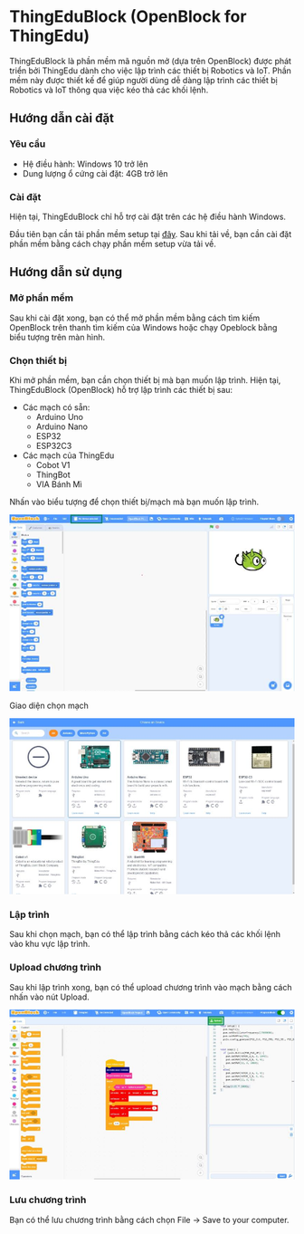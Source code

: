 # ThingEduBlock (OpenBlock for ThingEdu) 

ThingEduBlock là phần mềm mã nguồn mở (dựa trên OpenBlock) được phát triển bởi ThingEdu dành cho việc lập trình các thiết bị Robotics và IoT. Phần mềm này được thiết kế để giúp người dùng dễ dàng lập trình các thiết bị Robotics và IoT thông qua việc kéo thả các khối lệnh.

## Hướng dẫn cài đặt

### Yêu cầu

- Hệ điều hành: Windows 10 trở lên
- Dung lượng ổ cứng cài đặt: 4GB trở lên

### Cài đặt

Hiện tại, ThingEduBlock chỉ hỗ trợ cài đặt trên các hệ điều hành Windows.

Đầu tiên bạn cần tải phần mềm setup tại [đây](https://github.com/lgthevinh/thingedublock-desktop/releases/tag/v1.0.0). Sau khi tải về, bạn cần cài đặt phần mềm bằng cách chạy phần mềm setup vừa tải về. 

## Hướng dẫn sử dụng

### Mở phần mềm

Sau khi cài đặt xong, bạn có thể mở phần mềm bằng cách tìm kiếm OpenBlock trên thanh tìm kiếm của Windows hoặc chạy Opeblock bằng biểu tượng trên màn hình.

### Chọn thiết bị

Khi mở phần mềm, bạn cần chọn thiết bị mà bạn muốn lập trình. Hiện tại, ThingEduBlock (OpenBlock) hỗ trợ lập trình các thiết bị sau:
* Các mạch có sẵn:
  - Arduino Uno
  - Arduino Nano
  - ESP32
  - ESP32C3
* Các mạch của ThingEdu
  - Cobot V1
  - ThingBot 
  - VIA Bánh Mì

Nhấn vào biểu tượng để chọn thiết bị/mạch mà bạn muốn lập trình.

![Chọn thiết bị](/images/image-1-edited.jpg)

Giao diện chọn mạch

![Chọn mạch](/images/image-2.jpg)

### Lập trình

Sau khi chọn mạch, bạn có thể lập trình bằng cách kéo thả các khối lệnh vào khu vực lập trình.

### Upload chương trình

Sau khi lập trình xong, bạn có thể upload chương trình vào mạch bằng cách nhấn vào nút Upload.

![Upload chương trình](/images/image-4.jpg)

### Lưu chương trình

Bạn có thể lưu chương trình bằng cách chọn File -> Save to your computer.